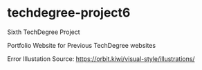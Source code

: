 # techdegree-project6
Sixth TechDegree Project

Portfolio Website for Previous TechDegree websites

Error Illustation Source: https://orbit.kiwi/visual-style/illustrations/
